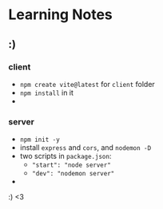 # Learning Notes

## :)

### client

- `npm create vite@latest` for `client` folder
- `npm install` in it
-

### server

- `npm init -y`
- install `express` and `cors`, and `nodemon -D`
- two scripts in `package.json`:
  - `"start": "node server"`
  - `"dev": "nodemon server"`
-

:) <3

